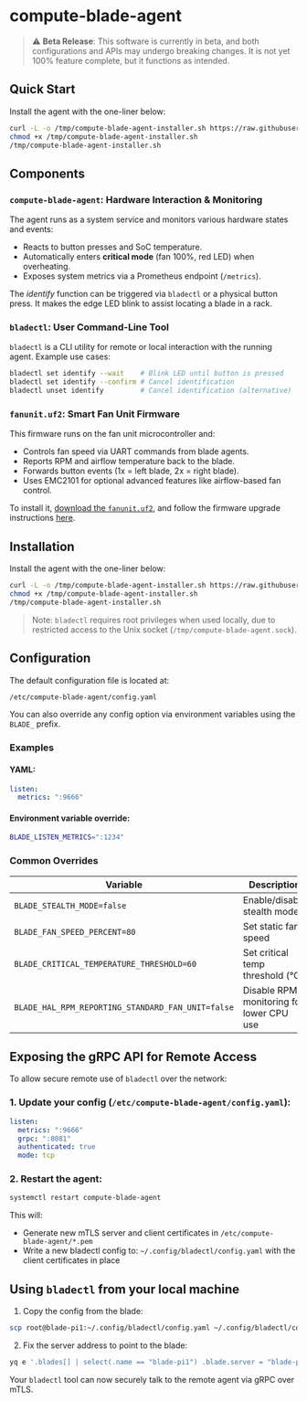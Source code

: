 # compute-blade-agent

> :warning: **Beta Release**: This software is currently in beta, and both configurations and APIs may undergo breaking changes. It is not yet 100% feature complete, but it functions as intended.

## Quick Start

Install the agent with the one-liner below:

```bash
curl -L -o /tmp/compute-blade-agent-installer.sh https://raw.githubusercontent.com/uptime-industries/compute-blade-agent/main/hack/autoinstall.sh
chmod +x /tmp/compute-blade-agent-installer.sh
/tmp/compute-blade-agent-installer.sh
```

## Components

### `compute-blade-agent`: Hardware Interaction & Monitoring

The agent runs as a system service and monitors various hardware states and events:

- Reacts to button presses and SoC temperature.
- Automatically enters **critical mode** (fan 100%, red LED) when overheating.
- Exposes system metrics via a Prometheus endpoint (`/metrics`).

The _identify_ function can be triggered via `bladectl` or a physical button press. It makes the edge LED blink to assist locating a blade in a rack.

### `bladectl`: User Command-Line Tool

`bladectl` is a CLI utility for remote or local interaction with the running agent. Example use cases:

```bash
bladectl set identify --wait    # Blink LED until button is pressed
bladectl set identify --confirm # Cancel identification
bladectl unset identify         # Cancel identification (alternative)
```

### `fanunit.uf2`: Smart Fan Unit Firmware

This firmware runs on the fan unit microcontroller and:

- Controls fan speed via UART commands from blade agents.
- Reports RPM and airflow temperature back to the blade.
- Forwards button events (1x = left blade, 2x = right blade).
- Uses EMC2101 for optional advanced features like airflow-based fan control.

To install it, [download the `fanunit.uf2`](https://github.com/compute-blade-community/compute-blade-agent/releases/latest), and follow the firmware upgrade instructions [here](https://docs.computeblade.com/fan-unit/uart#update-firmware).

## Installation

Install the agent with the one-liner below:

```bash
curl -L -o /tmp/compute-blade-agent-installer.sh https://raw.githubusercontent.com/uptime-industries/compute-blade-agent/main/hack/autoinstall.sh
chmod +x /tmp/compute-blade-agent-installer.sh
/tmp/compute-blade-agent-installer.sh
```

> Note: `bladectl` requires root privileges when used locally, due to restricted access to the Unix socket (`/tmp/compute-blade-agent.sock`).

## Configuration

The default configuration file is located at:

```bash
/etc/compute-blade-agent/config.yaml
```

You can also override any config option via environment variables using the `BLADE_` prefix.

### Examples

#### YAML:
```yaml
listen:
  metrics: ":9666"
```

#### Environment variable override:

```bash
BLADE_LISTEN_METRICS=":1234"
```

### Common Overrides

| Variable                                          | Description                              |
|---------------------------------------------------|------------------------------------------|
| `BLADE_STEALTH_MODE=false`                        | Enable/disable stealth mode              |
| `BLADE_FAN_SPEED_PERCENT=80`                      | Set static fan speed                     |
| `BLADE_CRITICAL_TEMPERATURE_THRESHOLD=60`         | Set critical temp threshold (°C)         |
| `BLADE_HAL_RPM_REPORTING_STANDARD_FAN_UNIT=false` | Disable RPM monitoring for lower CPU use |

## Exposing the gRPC API for Remote Access

To allow secure remote use of `bladectl` over the network:

### 1. Update your config (`/etc/compute-blade-agent/config.yaml`):

```yaml
listen:
  metrics: ":9666"
  grpc: ":8081"
  authenticated: true
  mode: tcp
```

### 2. Restart the agent:

```bash
systemctl restart compute-blade-agent
```

This will:

- Generate new mTLS server and client certificates in `/etc/compute-blade-agent/*.pem`
- Write a new bladectl config to: `~/.config/bladectl/config.yaml` with the client certificates in place

## Using `bladectl` from your local machine

1. Copy the config from the blade:

```bash
scp root@blade-pi1:~/.config/bladectl/config.yaml ~/.config/bladectl/config.yaml
```

2. Fix the server address to point to the blade:

```bash
yq e '.blades[] | select(.name == "blade-pi1") .blade.server = "blade-pi1.local:8081"' -i ~/.config/bladectl/config.yaml
```

Your `bladectl` tool can now securely talk to the remote agent via gRPC over mTLS.
